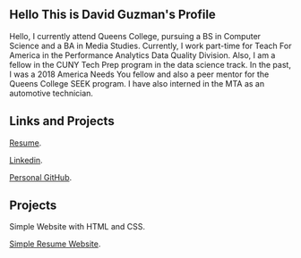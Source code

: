 ## Hello This is David Guzman's Profile

Hello, I currently attend Queens College, pursuing a BS in Computer Science and a BA in Media Studies. Currently, I work part-time for Teach For America in the Performance Analytics Data Quality Division. Also, I am a fellow in the CUNY Tech Prep program in the data science track. In the past, I was a 2018 America Needs You fellow and also a peer mentor for the Queens College SEEK program. I have also interned in the MTA as an automotive technician.

## Links and Projects 

[Resume](https://github.com/DavidGuzman1999/davidguzman.github.io/blob/gh-pages/DavidGuzmanResume.pdf).

[Linkedin](https://www.linkedin.com/in/david-guzman1999/).

[Personal GitHub](https://github.com/DavidGuzman1999).

## Projects
Simple Website with HTML and CSS.

[Simple Resume Website](https://davidguzman1999.github.io/resume.html).


